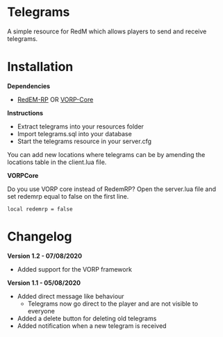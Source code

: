 # Telegrams

A simple resource for RedM which allows players to send and receive telegrams. 

# Installation 

**Dependencies**

- [RedEM-RP](https://github.com/RedEM-RP/redem_roleplay) OR [VORP-Core](https://github.com/VORPCORE/VORP-Core)

**Instructions**

- Extract telegrams into your resources folder
- Import telegrams.sql into your database
- Start the telegrams resource in your server.cfg

You can add new locations where telegrams can be by amending the locations table in the client.lua file. 

**VORPCore**

Do you use VORP core instead of RedemRP? Open the server.lua file and set redemrp equal to false on the first line.

```
local redemrp = false
```

# Changelog

**Version 1.2 - 07/08/2020**

- Added support for the VORP framework

**Version 1.1 - 05/08/2020**

- Added direct message like behaviour
  - Telegrams now go direct to the player and are not visible to everyone
- Added a delete button for deleting old telegrams
- Added notification when a new telegram is received
